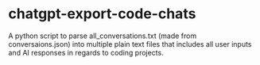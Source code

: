# chatgpt-export-code-chats
A python script to parse all_conversations.txt (made from conversaions.json) into multiple plain text files that includes all user inputs and AI responses in regards to coding projects.
